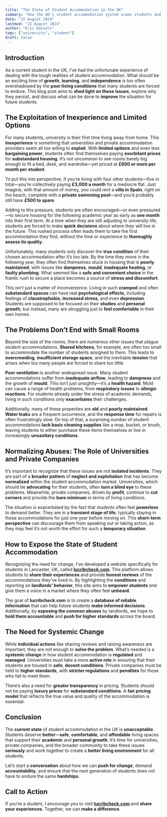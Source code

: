 ```yaml
---
title: "The State of Student Accommodation in the UK"
summary: "How the UK's student accommodation system scams students and treats them unfairly, and how we can help to improve it."
date: "22 August 2024"
lastmod: "22 August 2024"
author: "Eric Daniels"
tags: ["university", "student"]
draft: false
---
```


## Introduction

As a current student in the UK, I’ve had the unfortunate experience of dealing with the tough realities of student accommodation. What should be an exciting time of **growth**, **learning**, and **independence** is too often overshadowed by the **poor living conditions** that many students are forced to endure. This blog post aims to **shed light on these issues**, explore why they persist, and discuss what can be done to **improve** the situation for future students.

## The Exploitation of Inexperience and Limited Options

For many students, university is their first time living away from home. This **inexperience** is something that universities and private accommodation providers seem all too willing to **exploit**. With **limited options** and even less **bargaining power**, students often find themselves paying **exorbitant prices** for **substandard housing**. It’s not uncommon to see rooms barely big enough to fit a bed, desk, and wardrobe—yet priced at **£600 or more per month per student**.

To put this into perspective, if you’re living with four other students—five in total—you’re collectively paying **£3,000 a month** for a mediocre flat. Just imagine, with that amount of money, you could rent a **villa in Spain**, right on the beach, complete with a **private swimming pool**—and you’d probably still have **£500 to spare**.

Adding to this pressure, students are often encouraged—or even pressured—to secure housing for the following academic year as early as **one month** into their first term. At a time when they are still adjusting to university life, students are forced to make **quick decisions** about where they will live in the future. This rushed process often leads them to take the first accommodation they find, without the time or experience to **thoroughly assess its quality**.

Unfortunately, many students only discover the **true condition** of their chosen accommodation after it’s too late. By the time they move in the following year, they often find themselves stuck in housing that is **poorly maintained**, with issues like **dampness**, **mould**, **inadequate heating**, or **faulty plumbing**. What seemed like a **safe and convenient choice** in the frantic rush to secure a place becomes a source of **stress and discomfort**.

This isn’t just a matter of inconvenience. Living in such **cramped** and often **substandard spaces** can have real **psychological effects**, including feelings of **claustrophobia**, **increased stress**, and even **depression**. Students are supposed to be focused on their **studies** and **personal growth**, but instead, many are struggling just to **feel comfortable** in their own homes.

## The Problems Don’t End with Small Rooms

Beyond the size of the rooms, there are numerous other issues that plague student accommodations. **Shared kitchens**, for example, are often too small to accommodate the number of students assigned to them. This leads to **overcrowding**, **insufficient storage space**, and the inevitable **tension** that arises when too many people are forced to share too little.

**Poor ventilation** is another widespread issue. Many student accommodations suffer from **inadequate airflow**, leading to **dampness** and the growth of **mould**. This isn’t just unsightly—it’s a **health hazard**. Mold can cause a range of health problems, from **respiratory issues** to **allergic reactions**. For students already under the stress of academic demands, living in such conditions only **exacerbates** their challenges.

Additionally, many of these properties are **old** and **poorly maintained**. **Water leaks** are a frequent occurrence, and the **response time** for repairs is often frustratingly slow. On top of that, a surprising number of student accommodations **lack basic cleaning supplies** like a mop, bucket, or brush, leaving students to either purchase these items themselves or live in increasingly **unsanitary conditions**.

## Normalizing Abuses: The Role of Universities and Private Companies

It’s important to recognize that these issues are not **isolated incidents**. They are part of a **broader pattern** of **neglect and exploitation** that has become **normalized** within the student accommodation market. Universities, which should be **advocating** for their students, often **turn a blind eye** to these problems. Meanwhile, private companies, driven by **profit**, continue to **cut corners** and provide the **bare minimum** in terms of living conditions.

The situation is exacerbated by the fact that students often feel **powerless** to demand better. They are in a **transient stage of life**, typically staying in these accommodations for just one year before moving on. This **short-term perspective** can discourage them from speaking out or taking action, as they may feel it’s not worth the effort for such a **temporary situation**.

## How to Expose the State of Student Accommodation

Recognizing the need for change, I’ve developed a website specifically for students in Lancaster, UK, called <a href="https://www.lucribcheck.com" target="_blank">**lucribcheck.com**</a>. This platform allows students to **share their experiences** and provide **honest reviews** of the accommodations they’ve lived in. By highlighting the **conditions** and reporting on **landlords’ behavior**, this site aims to **empower students** and give them a voice in a market where they often feel **unheard**.

The goal of **lucribcheck.com** is to create a **database of reliable information** that can help future students **make informed decisions**. Additionally, by **exposing the common abuses** by landlords, we hope to **hold them accountable** and **push for higher standards** across the board.

## The Need for Systemic Change

While **individual actions** like sharing reviews and raising awareness are important, they are not enough to **solve the problem**. What’s needed is a **systemic change** in how student accommodation is **regulated** and **managed**. Universities must take a more **active role** in ensuring that their students are housed in **safe**, **decent conditions**. Private companies must be held to **higher standards**, with **stricter regulations** and **penalties** for those who fail to meet them.

There’s also a need for **greater transparency** in pricing. Students should not be paying **luxury prices** for **substandard conditions**. A **fair pricing model** that reflects the true value and quality of the accommodation is essential.

## Conclusion

The **current state** of student accommodation in the UK is **unacceptable**. Students deserve **better**—**safe**, **comfortable**, and **affordable** living spaces that support their **academic** and **personal growth**. It’s time for universities, private companies, and the broader community to take these issues **seriously** and work together to create a **better living environment** for all students.

Let’s start a **conversation** about how we can **push for change**, demand **accountability**, and ensure that the next generation of students does not have to endure the same **hardships**.

## Call to Action

If you’re a student, I encourage you to visit <a href="https://www.lucribcheck.com" target="_blank">**lucribcheck.com**</a> and **share your experiences**. Together, we can **make a difference**.
